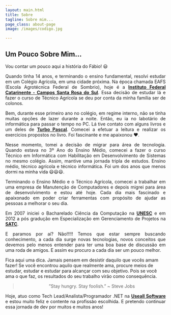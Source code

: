 ```yaml
---
layout: main.html
title: Sobre
tagline: Sobre mim...
page_class: about-page
image: /images/codigo.jpg

---
```


## Um Pouco Sobre Mim...

<p>
  Vou contar um pouco aqui a história do Fábio! 😃
</p>
<p align="justify">
  Quando tinha 14 anos, e terminando o ensino fundamental, resolvi estudar em um Colégio Agrícola, em uma cidade próxima. Na época chamada EAFS (Escola Agrotécnica Federal de Sombrio), hoje é a <b><a href="https://santarosa.ifc.edu.br/">Instituto Federal Catarinente - Campos Santa Rosa do Sul</a></b>. Essa decisão de estudar lá e fazer o curso de Técnico Agrícola se deu por conta da minha família ser de colonos.  
</p>
<p align="justify">
  Bem, durante esse primeiro ano no colégio, em regime interno, não se tinha muitas opções de lazer durante a noite. Então, eu ia no labotário de informática para passar o tempo no PC. Lá tive contato com alguns livros e um deles de <b><a href="https://pt.wikipedia.org/wiki/Turbo_Pascal">Turbo Pascal</a></b>. Comecei a efetuar a leitura e realizar os exercicios propostos no livro. Foi fascinante e me apaixonou ❤️.
</p>
<p align="justify">
  Nesse momento, tomei a decisão de migrar para área de tecnologia. Quando estava no 3º Ano do Ensino Médio, comecei a fazer o curso Técnico em Informática com Habilitação  em Desenvolvimento de Sistemas no mesmo colégio. Assim, mantive uma jornada tripla de estudos. Ensino médio, técnico agrícola e técnico informática. Foi um dos anos que menos dormi na minha vida 😃😃😃.
</p>
<p align="justify">
  Terminando o Ensino Médio e o Técnico Agrícola, comecei a trabalhar em uma empresa de Manutenção de Computadores e depois migrei para área de desenvolvimento e estou até hoje. Cada dia mais fascinado e apaixonado em poder criar ferramentas com propósito de ajudar as pessoas a melhorar o seu dia.
</p>
<p align="justify">
  Em 2007 iniciei o Bacharelado Ciência da Computação na <b><a href="http://www.unesc.net/">UNESC</a></b> e em 2012 a pós gradução em Especialização em Gerenciamento de Projetos na <b><a href="https://unisatc.com.br/">SATC</a></b>. 
</p>
<p align="justify">
  E paramos por aí? Não!!!!! Temos que estar sempre buscando conhecimento, a cada dia surge novas tecnologias, novos conceitos que devemos pelo menos entender para ter uma boa base de discussão em uma roda de amigos. E assim eu procuro a cada dia ser um pouco melhor.

  Fica aqui uma dica. Jamais pensem em desistir daquilo que vocês amam fazer! Se você encontrou aquilo que realmente ama, procure meios de estudar, estudar e estudar para alcançar com seu objetivo. Pois se você ama o que faz, os resultados do seu trabalho virão como consequência.
</p>
<blockquote style='text-align: center;'>”Stay hungry. Stay foolish.” ~ Steve Jobs</blockquote>

<p align="justify">
  Hoje, atuo como Tech Lead/Analista/Programador .NET na <b><a href="www.useall.com.br/">Useall Software</a></b> e estou muito feliz e contente na profissão escolhida. E pretendo continuar essa jornada de dev por muitos e muitos anos! 
</p>
